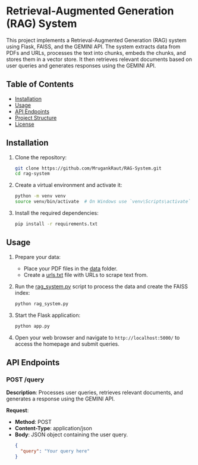 # Retrieval-Augmented Generation (RAG) System

This project implements a Retrieval-Augmented Generation (RAG) system using Flask, FAISS, and the GEMINI API. The system extracts data from PDFs and URLs, processes the text into chunks, embeds the chunks, and stores them in a vector store. It then retrieves relevant documents based on user queries and generates responses using the GEMINI API.

## Table of Contents

- [Installation](#installation)
- [Usage](#usage)
- [API Endpoints](#api-endpoints)
- [Project Structure](#project-structure)
- [License](#license)

## Installation

1. Clone the repository:
    ```bash
    git clone https://github.com/MrugankRaut/RAG-System.git
    cd rag-system
    ```

2. Create a virtual environment and activate it:
    ```bash
    python -m venv venv
    source venv/bin/activate  # On Windows use `venv\Scripts\activate`
    ```

3. Install the required dependencies:
    ```bash
    pip install -r requirements.txt
    ```

## Usage

1. Prepare your data:
    - Place your PDF files in the [data](http://_vscodecontentref_/0) folder.
    - Create a [urls.txt](http://_vscodecontentref_/1) file with URLs to scrape text from.

2. Run the [rag_system.py](http://_vscodecontentref_/2) script to process the data and create the FAISS index:
    ```bash
    python rag_system.py
    ```

3. Start the Flask application:
    ```bash
    python app.py
    ```

4. Open your web browser and navigate to `http://localhost:5000/` to access the homepage and submit queries.

## API Endpoints

### POST /query

**Description**: Processes user queries, retrieves relevant documents, and generates a response using the GEMINI API.

**Request**:
- **Method**: POST
- **Content-Type**: application/json
- **Body**: JSON object containing the user query.
  ```json
  {
    "query": "Your query here"
  }
